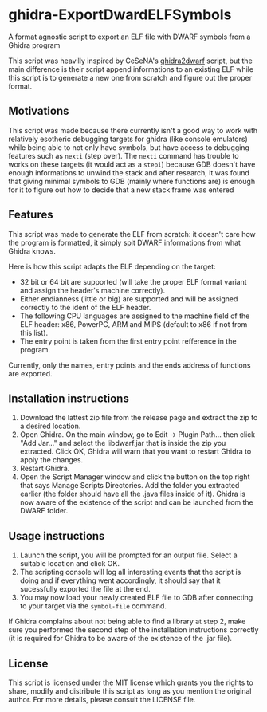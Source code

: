 # ghidra-ExportDwardELFSymbols
A format agnostic script to export an ELF file with DWARF symbols from a Ghidra program

This script was heavilly inspired by CeSeNA's [ghidra2dwarf](https://github.com/cesena/ghidra2dwarf) script, but the main difference is their script append informations to an existing ELF while this script is to generate a new one from scratch and figure out the proper format.

## Motivations
This script was made because there currently isn't a good way to work with relatively esotheric debugging targets for ghidra (like console emulators) while being able to not only have symbols, but have access to debugging features such as `nexti` (step over). The `nexti` command has trouble to works on these targets (it would act as a `stepi`) because GDB doesn't have enough informations to unwind the stack and after research, it was found that giving minimal symbols to GDB (mainly where functions are) is enough for it to figure out how to decide that a new stack frame was entered

## Features
This script was made to generate the ELF from scratch: it doesn't care how the program is formatted, it simply spit DWARF informations from what Ghidra knows.

Here is how this script adapts the ELF depending on the target:
- 32 bit or 64 bit are supported (will take the proper ELF format variant and assign the header's machine correctly).
- Either endianness (little or big) are supported and will be assigned correctly to the ident of the ELF header.
- The following CPU languages are assigned to the machine field of the ELF header: x86, PowerPC, ARM and MIPS (default to x86 if not from this list).
- The entry point is taken from the first entry point refference in the program.

Currently, only the names, entry points and the ends address of functions are exported. 

## Installation instructions
1. Download the lattest zip file  from the release page and extract the zip to a desired location.
2. Open Ghidra. On the main window, go to Edit -> Plugin Path... then click "Add Jar..." and select the libdwarf.jar that is inside the zip you extracted. Click OK, Ghidra will warn that you want to restart Ghidra to apply the changes.
3. Restart Ghidra.
4. Open the Script Manager window and click the button on the top right that says Manage Scripts Directories. Add the folder you extracted earlier (the folder should have all the .java files inside of it). Ghidra is now aware of the existence of the script and can be launched from the DWARF folder.

## Usage instructions
1. Launch the script, you will be prompted for an output file. Select a suitable location and click OK.
2. The scripting console will log all interesting events that the script is doing and if everything went accordingly, it should say that it sucessfully exported the file at the end.
3. You may now load your newly created ELF file to GDB after connecting to your target via the `symbol-file` command.

If Ghidra complains about not being able to find a library at step 2, make sure you performed the second step of the installation instructions correctly (it is required for Ghidra to be aware of the existence of the .jar file).

## License
This script is licensed under the MIT license which grants you the rights to share, modify and distribute this script as long as you mention the original author. For more details, please consult the LICENSE file.

